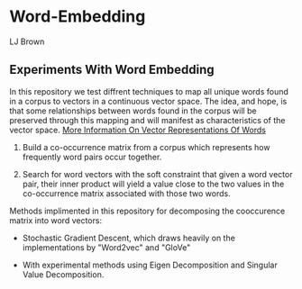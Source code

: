 # Word-Embedding
LJ Brown
## Experiments With Word Embedding 

In this repository we test diffrent techniques to map all unique words found in a corpus to vectors in a continuous vector space. The idea, and hope, is that some relationships between words found in the corpus will be preserved through this mapping and will manifest as characteristics of the vector space. [More Information On Vector Representations Of Words](https://www.tensorflow.org/tutorials/word2vec)

1. Build a co-occurrence matrix from a corpus which represents how frequently word pairs occur together.

1. Search for word vectors with the soft constraint that given a word vector pair, their inner product will yield a value close to the two values in the co-occurrence matrix associated with those two words.

Methods implimented in this repository for decomposing the cooccurence matrix into word vectors:

* Stochastic Gradient Descent, which draws heavily on the implementations by "Word2vec" and "GloVe"

* With experimental methods using Eigen Decomposition and Singular Value Decomposition.
